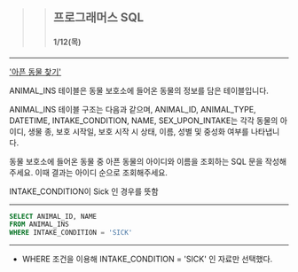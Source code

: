 >> ## 프로그래머스 SQL 
>> #### 1/12(목) 

***


['아픈 동물 찾기'](https://school.programmers.co.kr/learn/courses/30/lessons/59036#)

ANIMAL_INS 테이블은 동물 보호소에 들어온 동물의 정보를 담은 테이블입니다.

ANIMAL_INS 테이블 구조는 다음과 같으며, ANIMAL_ID, ANIMAL_TYPE, DATETIME, INTAKE_CONDITION, NAME, SEX_UPON_INTAKE는 각각 동물의 아이디, 생물 종, 보호 시작일, 보호 시작 시 상태, 이름, 성별 및 중성화 여부를 나타냅니다.

동물 보호소에 들어온 동물 중 아픈 동물의 아이디와 이름을 조회하는 SQL 문을 작성해주세요. 이때 결과는 아이디 순으로 조회해주세요.

INTAKE_CONDITION이 Sick 인 경우를 뜻함

***

```SQL
SELECT ANIMAL_ID, NAME
FROM ANIMAL_INS
WHERE INTAKE_CONDITION = 'SICK'
```
***

- WHERE 조건을 이용해 INTAKE_CONDITION = 'SICK' 인 자료만 선택했다.




